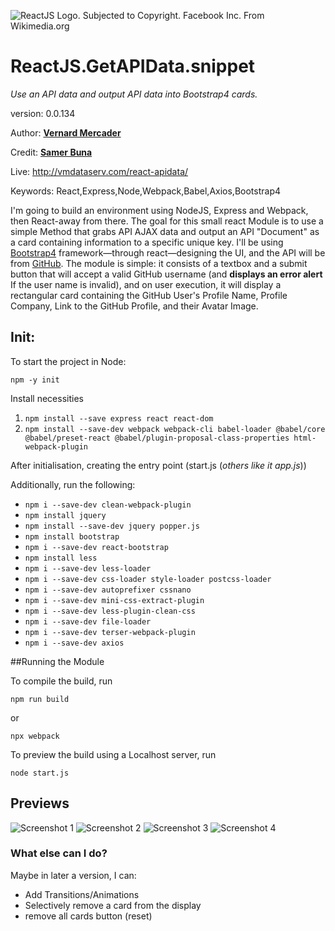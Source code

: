 ![ReactJS Logo. Subjected to Copyright. Facebook Inc. From Wikimedia.org](https://upload.wikimedia.org/wikipedia/commons/a/a7/React-icon.svg)

# ReactJS.GetAPIData.snippet
*Use an API data and output API data into Bootstrap4 cards.*

version: 0.0.134

Author: **[Vernard Mercader](http://vernard.net)**

Credit: **[Samer Buna](http://edgecoders.com)**

Live: http://vmdataserv.com/react-apidata/

Keywords: React,Express,Node,Webpack,Babel,Axios,Bootstrap4

I'm going to build an environment using NodeJS, Express and Webpack, then React-away from there. The goal for this small react Module is to use a simple Method that grabs API AJAX data and output an API "Document" as a card containing information to a specific unique key.  I'll be using [Bootstrap4](https://getbootstrap.com/docs/4.0/getting-started/introduction/) framework—through react—designing the UI, and the API will be from [GitHub](https://api.github.com).  The module is simple: it consists of a textbox and a submit button that will accept a valid GitHub username (and **displays an error alert** If the user name is invalid), and on user execution, it will display a rectangular card containing the GitHub User's Profile Name, Profile Company, Link to the GitHub Profile, and their Avatar Image.

## Init:

To start the project in Node:

    npm -y init

Install necessities

1. `npm install --save express react react-dom`
2. `npm install --save-dev webpack webpack-cli babel-loader @babel/core @babel/preset-react @babel/plugin-proposal-class-properties html-webpack-plugin`

After initialisation, creating the entry point (start.js (*others like it app.js*))

Additionally, run the following:

* `npm i --save-dev clean-webpack-plugin`
* `npm install jquery`
* `npm install --save-dev jquery popper.js`
* `npm install bootstrap`
* `npm i --save-dev react-bootstrap`
* `npm install less`
* `npm i --save-dev less-loader`
* `npm i --save-dev css-loader style-loader postcss-loader`
* `npm i --save-dev autoprefixer cssnano`
* `npm i --save-dev mini-css-extract-plugin`
* `npm i --save-dev less-plugin-clean-css`
* `npm i --save-dev file-loader`
* `npm i --save-dev terser-webpack-plugin`
* `npm i --save-dev axios`

##Running the Module

To compile the build, run 

    npm run build

or

    npx webpack

To preview the build using a Localhost server, run

    node start.js

## Previews

![Screenshot 1](https://i.ibb.co/rfcGLSy/snap1.jpg) ![Screenshot 2](https://i.ibb.co/2v8XbNY/snap2.jpg) ![Screenshot 3](https://i.ibb.co/FmWBxZJ/snap3.jpg) ![Screenshot 4](https://i.ibb.co/PmY5Vzd/snap4.jpg)

### What else can I do? 

Maybe in later a version, I can:

* Add Transitions/Animations
* Selectively remove a card from the display
* remove all cards button (reset)
